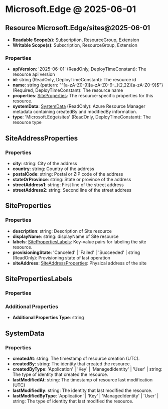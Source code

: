 # Microsoft.Edge @ 2025-06-01

## Resource Microsoft.Edge/sites@2025-06-01
* **Readable Scope(s)**: Subscription, ResourceGroup, Extension
* **Writable Scope(s)**: Subscription, ResourceGroup, Extension
### Properties
* **apiVersion**: '2025-06-01' (ReadOnly, DeployTimeConstant): The resource api version
* **id**: string (ReadOnly, DeployTimeConstant): The resource id
* **name**: string {pattern: "^[a-zA-Z0-9][a-zA-Z0-9-_]{2,22}[a-zA-Z0-9]$"} (Required, DeployTimeConstant): The resource name
* **properties**: [SiteProperties](#siteproperties): The resource-specific properties for this resource.
* **systemData**: [SystemData](#systemdata) (ReadOnly): Azure Resource Manager metadata containing createdBy and modifiedBy information.
* **type**: 'Microsoft.Edge/sites' (ReadOnly, DeployTimeConstant): The resource type

## SiteAddressProperties
### Properties
* **city**: string: City of the address
* **country**: string: Country of the address
* **postalCode**: string: Postal or ZIP code of the address
* **stateOrProvince**: string: State or province of the address
* **streetAddress1**: string: First line of the street address
* **streetAddress2**: string: Second line of the street address

## SiteProperties
### Properties
* **description**: string: Description of Site resource
* **displayName**: string: displayName of Site resource
* **labels**: [SitePropertiesLabels](#sitepropertieslabels): Key-value pairs for labeling the site resource.
* **provisioningState**: 'Canceled' | 'Failed' | 'Succeeded' | string (ReadOnly): Provisioning state of last operation
* **siteAddress**: [SiteAddressProperties](#siteaddressproperties): Physical address of the site

## SitePropertiesLabels
### Properties
### Additional Properties
* **Additional Properties Type**: string

## SystemData
### Properties
* **createdAt**: string: The timestamp of resource creation (UTC).
* **createdBy**: string: The identity that created the resource.
* **createdByType**: 'Application' | 'Key' | 'ManagedIdentity' | 'User' | string: The type of identity that created the resource.
* **lastModifiedAt**: string: The timestamp of resource last modification (UTC)
* **lastModifiedBy**: string: The identity that last modified the resource.
* **lastModifiedByType**: 'Application' | 'Key' | 'ManagedIdentity' | 'User' | string: The type of identity that last modified the resource.

